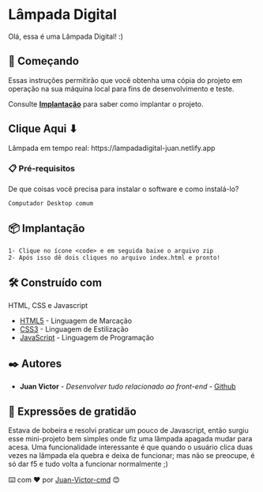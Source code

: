# Lâmpada Digital

Olá, essa é uma Lâmpada Digital! :)

## 🚀 Começando

Essas instruções permitirão que você obtenha uma cópia do projeto em operação na sua máquina local para fins de desenvolvimento e teste.

Consulte **[Implantação](#-implanta%C3%A7%C3%A3o)** para saber como implantar o projeto.

<h2>Clique Aqui ⬇</h2> 
Lâmpada em tempo real:
https://lampadadigital-juan.netlify.app

### 📋 Pré-requisitos

De que coisas você precisa para instalar o software e como instalá-lo?

```
Computador Desktop comum

```

## 📦 Implantação

```
1- Clique no ícone <code> e em seguida baixe o arquivo zip
2- Após isso dê dois cliques no arquivo index.html e pronto!
```

## 🛠️ Construído com

HTML, CSS e Javascript

- [HTML5](https://developer.mozilla.org/pt-BR/docs/Web/HTML) - Linguagem de Marcação
- [CSS3](https://developer.mozilla.org/pt-BR/docs/Web/css) - Linguagem de Estilização
- [JavaScript](https://developer.mozilla.org/en-US/docs/Web/JavaScript) - Linguagem de Programação

## ✒️ Autores

- **Juan Victor** - _Desenvolver tudo relacionado ao front-end_ - [Github](https://github.com/JuanVictor-cmd)

## 🎁 Expressões de gratidão

Estava de bobeira e resolvi praticar um pouco de Javascript, então surgiu esse mini-projeto bem simples onde fiz uma lâmpada apagada mudar para acesa. Uma funcionalidade interessante é que quando o usuário clica duas vezes na lâmpada ela quebra e deixa de funcionar; mas não se preocupe, é só dar f5 e tudo volta a funcionar normalmente ;)

⌨️ com ❤️ por [Juan-Victor-cmd](https://github.com/JuanVictor-cmd) 😊
